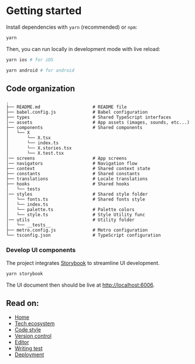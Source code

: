 # Getting started

Install dependencies with `yarn` (recommended) or `npm`:

```bash
yarn
```

Then, you can run locally in development mode with live reload:

```bash
yarn ios # for iOS
```

```bash
yarn android # for android
```

## Code organization

```
.
├── README.md                    # README file
├── babel.config.js              # Babel configuration
├── types                        # Shared TypeScript interfaces
│── assets                       # App assets (images, sounds, etc...)
├── components                   # Shared components
│   └── X
│       └── X.tsx
│       └── index.ts
│       └── X.stories.tsx
│       └── X.test.tsx
│── screens                      # App screens
│── navigators                   # Navigation flow
├── context                      # Shared context state
├── constants                    # Shared constants
├── translations                 # Locale translations
├── hooks                        # Shared hooks
│   └── tests
│── styles                       # Shared style folder
│   └── fonts.ts                 # Shared fonts style
│   └── index.ts                   
│   └── palette.ts               # Palette colors
│   └── style.ts                 # Style Utility func
│── utils                        # Utility folder
│   └── __tests__
├── metro.config.js              # Metro configuration
└── tsconfig.json                # TypeScript configuration
```

### Develop UI components

The project integrates [Storybook](https://storybook.js.org/) to streamline UI
development.

```bash
yarn storybook
```

The UI document then should be live at
[http://localhost:6006](http://localhost:6006).

## Read on:

- [Home](../README.md)
- [Tech ecosystem](./TECH_ECOSYSTEM.md)
- [Code style](./CODE_STYLE.md)
- [Version control](./VERSION_CONTROL.md)
- [Editor](./EDITOR.md)
- [Writing test](./WRITING_TEST.md)
- [Deployment](./DEPLOYMENT.md)
